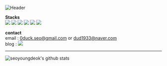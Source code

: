 ![Header](https://capsule-render.vercel.app/api?type=transparent&fontColor=703ee5&text=Welcome!&height=150&fontSize=60&desc=youngdeok's%20github&descAlignY=75&descAlign=60)

**Stacks**  
<a href="https://www.python.org/" target="_blank"><img src="https://img.shields.io/badge/Python-3776ab?style=flat-square&logo=Python&logoColor=white"/></a>
<a href="https://pytorch.org/" target="_blank"><img src="https://img.shields.io/badge/Pytorch-ee4c2c?style=flat-square&logo=PyTorch&logoColor=white"/></a>
<a href="https://www.pytorchlightning.ai/index.html" target="_blank"><img src="https://img.shields.io/badge/Lightning-792ee5?style=flat-square&logo=Lightning&logoColor=white"/></a>
<a href="https://python-poetry.org/" target="_blank"><img src="https://img.shields.io/badge/Poetry-60a5fa?style=flat-square&logo=Poetry&logoColor=white"/></a>
<a href="https://www.docker.com/" target="_blank"><img src="https://img.shields.io/badge/Docker-2496ed?style=flat-square&logo=Docker&logoColor=white"/></a>
<a href="https://www.mysql.com/" target="_blank"><img src="https://img.shields.io/badge/MySQL-4479a1?style=flat-square&logo=MySQL&logoColor=white"/></a>

**contact**  
email : 0duck.seo@gmail.com or dud1933@naver.com  
blog : <a href="https://blog.naver.com/whitegreen_" target="_blank"><img src="https://img.shields.io/badge/Naver-03c75a?style=flat-square&logo=Naver&logoColor=white"/></a>  

<hr>

![seoyoungdeok's github stats](https://github-readme-stats.vercel.app/api?username=SeoYoungDeok&show_icons=true)
